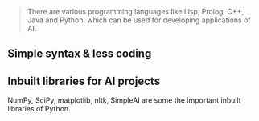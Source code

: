 > There are various programming languages like Lisp, Prolog, C++, Java and Python, which can be used for developing applications of AI.

## Simple syntax & less coding

## Inbuilt libraries for AI projects
NumPy, SciPy, matplotlib, nltk, SimpleAI are some the important inbuilt libraries of Python.